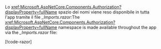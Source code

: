 <span data-ttu-id="a3307-101">Lo <xref:Microsoft.AspNetCore.Components.Authorization?displayProperty=fullName> spazio dei nomi viene reso disponibile in tutta l'app tramite il file *_Imports.razor:*</span><span class="sxs-lookup"><span data-stu-id="a3307-101">The <xref:Microsoft.AspNetCore.Components.Authorization?displayProperty=fullName> namespace is made available throughout the app via the *_Imports.razor* file:</span></span>

[!code-razor[](imports-hosted.razor?highlight=3)]
